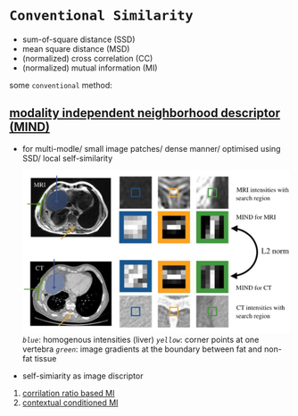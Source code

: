 # **`Conventional Similarity`**

+ sum-of-square distance (SSD)
+ mean square distance (MSD)
+ (normalized) cross correlation (CC)
+ (normalized) mutual information (MI)

some `conventional` method:

## [modality independent neighborhood descriptor (MIND)](https://www.sciencedirect.com/science/article/pii/S1361841512000643?via%3Dihub)

+ for multi-modle/ small image patches/ dense manner/ optimised using SSD/ local self-similarity
  
    ![Three exemplary locations with different image features](picture/2021-10-30-17-55-06.png)
*`blue`*: homogenous intensities (liver)
*`yellow`*: corner points at one vertebra
*`green`*: image gradients at the boundary between fat and non-fat tissue

+ self-simiarity as image discriptor

1. [corrilation ratio based MI](https://www.ncbi.nlm.nih.gov/pmc/articles/PMC5234261/)
2. [contextual conditioned MI](../contextual_conditioned_MI.pdf)
